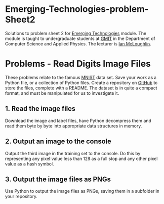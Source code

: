 # Emerging-Technologies-problem-Sheet2
Solutions to problem sheet 2 for [Emerging Technologies](https://emerging-technologies.github.io/) module.
The module is taught to undergraduate students at [GMIT](http://www.gmit.ie) in the Department of Computer Science and Applied Physics.
The lecturer is [Ian McLoughlin](https://ianmcloughlin.github.io).

# Problems - Read Digits Image Files
These problems relate to the famous [MNIST](http://yann.lecun.com/exdb/mnist/) data set.
Save your work as a Python file, or a collection of Python files.
Create a repository on [GitHub](https://github.com/) to store the files, complete with a README.
The dataset is in quite a compact format, and must be manipulated for us to investigate it.


## 1. Read the image files
Download the image and label files, have Python decompress them and read them byte by byte into appropriate data structures in memory.


## 2. Output an image to the console
Output the third image in the training set to the console.
Do this by representing any pixel value less than 128 as a full stop and any other pixel value as a hash symbol.


## 3. Output the image files as PNGs
Use Python to output the image files as PNGs, saving them in a subfolder in your repository.
